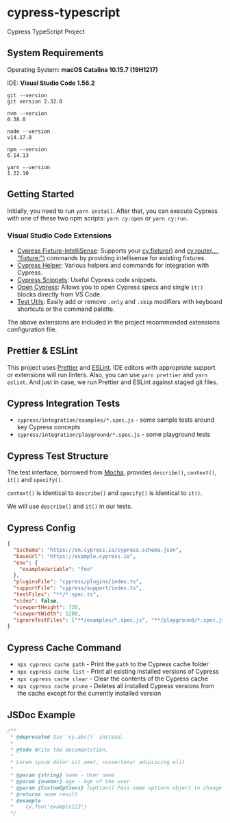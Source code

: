 # cypress-typescript

Cypress TypeScript Project

## System Requirements

Operating System: **macOS Catalina 10.15.7 (19H1217)**

IDE: **Visual Studio Code 1.56.2**

```
git --version
git version 2.32.0

nvm --version
0.38.0

node --version
v14.17.0

npm --version
6.14.13

yarn --version
1.22.10
```

## Getting Started

Initially, you need to run `yarn install`. After that, you can execute Cypress with one of these two npm scripts: `yarn cy:open` or `yarn cy:run`.

### Visual Studio Code Extensions

- [Cypress Fixture-IntelliSense](https://marketplace.visualstudio.com/items?itemName=JosefBiehler.cypress-fixture-intellisense): Supports your [cy.fixture\(\)](https://docs.cypress.io/api/commands/fixture) and [cy.route\(..., "fixture:"\)](https://docs.cypress.io/api/commands/route) commands by providing intellisense for existing fixtures.
- [Cypress Helper](https://marketplace.visualstudio.com/items?itemName=Shelex.vscode-cy-helper): Various helpers and commands for integration with Cypress.
- [Cypress Snippets](https://marketplace.visualstudio.com/items?itemName=andrew-codes.cypress-snippets): Useful Cypress code snippets.
- [Open Cypress](https://marketplace.visualstudio.com/items?itemName=tnrich.vscode-extension-open-cypress): Allows you to open Cypress specs and single `it()` blocks directly from VS Code.
- [Test Utils](https://marketplace.visualstudio.com/items?itemName=chrisbreiding.test-utils): Easily add or remove `.only` and `.skip` modifiers with keyboard shortcuts or the command palette.

The above extensions are included in the project recommended extensions configuration file.

## Prettier & ESLint

This project uses [Prettier](https://prettier.io/) and [ESLint](https://eslint.org/). IDE editors with appropriate support or extensions will run linters. Also, you can use `yarn prettier` and `yarn eslint`. And just in case, we run Prettier and ESLint against staged git files.

## Cypress Integration Tests

- `cypress/integration/examples/*.spec.js` - some sample tests around key Cypress concepts
- `cypress/integration/playground/*.spec.js` - some playground tests

## Cypress Test Structure

The test interface, borrowed from [Mocha](https://docs.cypress.io/guides/references/bundled-tools#Mocha), provides `describe()`, `context()`, `it()` and `specify()`.

`context()` is identical to `describe()` and `specify()` is identical to `it()`.

We will use `describe()` and `it()` in our tests.

## Cypress Config

```json
{
  "$schema": "https://on.cypress.io/cypress.schema.json",
  "baseUrl": "https://example.cypress.io",
  "env": {
    "exampleVariable": "foo"
  },
  "pluginsFile": "cypress/plugins/index.ts",
  "supportFile": "cypress/support/index.ts",
  "testFiles": "**/*.spec.ts",
  "video": false,
  "viewportHeight": 720,
  "viewportWidth": 1280,
  "ignoreTestFiles": ["**/examples/*.spec.js", "**/playground/*.spec.js"]
}
```

## Cypress Cache Command

- `npx cypress cache path` - Print the `path` to the Cypress cache folder
- `npx cypress cache list` - Print all existing installed versions of Cypress
- `npx cypress cache clear` - Clear the contents of the Cypress cache
- `npx cypress cache prune` - Deletes all installed Cypress versions from the cache except for the currently installed version

## JSDoc Example

```ts
/**
 * @deprecated Use `cy.abc()` instead.
 *
 * @todo Write the documentation.
 *
 * Lorem ipsum dolor sit amet, consectetur adipiscing elit
 *
 * @param {string} name - User name
 * @param {number} age - Age of the user
 * @param {CustomOptions} [options] Pass some options object to change the default behavior of `cy.xyz()`
 * @returns some result
 * @example
 *    cy.foo('example123')
 */
```
